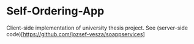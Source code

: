 Self-Ordering-App
=================

Client-side implementation of university thesis project.
See (server-side code)[https://github.com/jozsef-vesza/soappservices]
